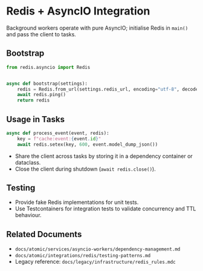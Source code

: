 # Redis + AsyncIO Integration

Background workers operate with pure AsyncIO; initialise Redis in `main()` and pass the client to tasks.

## Bootstrap

```python
from redis.asyncio import Redis


async def bootstrap(settings):
    redis = Redis.from_url(settings.redis_url, encoding="utf-8", decode_responses=True)
    await redis.ping()
    return redis
```

## Usage in Tasks

```python
async def process_event(event, redis):
    key = f"cache:event:{event.id}"
    await redis.setex(key, 600, event.model_dump_json())
```

- Share the client across tasks by storing it in a dependency container or dataclass.
- Close the client during shutdown (`await redis.close()`).

## Testing

- Provide fake Redis implementations for unit tests.
- Use Testcontainers for integration tests to validate concurrency and TTL behaviour.

## Related Documents

- `docs/atomic/services/asyncio-workers/dependency-management.md`
- `docs/atomic/integrations/redis/testing-patterns.md`
- Legacy reference: `docs/legacy/infrastructure/redis_rules.mdc`
